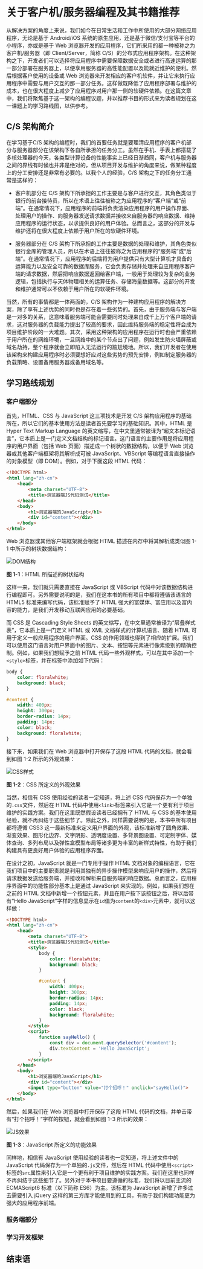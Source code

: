 # 关于客户机/服务器编程及其书籍推荐

从解决方案的角度上来说，我们如今在日常生活和工作中所使用的大部分网络应用程序，无论是基于 Android/iOS 系统的原生应用，还是基于微信/支付宝等平台的小程序，亦或是基于 Web 浏览器开发的应用程序，它们所采用的都一种被称之为客户机/服务器（即 Client/Server，简称 C/S）的分布式应用程序架构。在这种架构之下，开发者们可以选择将应用程序中需要保障数据安全或者进行高速运算的那一部分部署在服务器上，以便享用服务器的高性能配置以及能就近维护的便利。然后根据客户使用的设备或 Web 浏览器来开发相应的客户机软件，并让它来执行应用程序中需要与用户交互的那一部分任务。这样做既降低了应用程序部署与维护的成本，也在很大程度上减少了应用程序对用户那一侧的软硬件依赖。在这篇文章中，我们将聚焦基于这一架构的编程议题，并以推荐书目的形式来为读者规划在这一课题上的学习路线图，以供参考。

## C/S 架构简介

在学习基于C/S 架构的编程时，我们的首要任务就是要理清应用程序的客户机部分与服务器部分在该架构下各自所承担的任务分工。虽然在手机、手表上都搭载了多核处理器的今天，各类型计算设备的性能事实上已经日渐趋同，客户机与服务器之间的界线有时候也并非是绝对的，但从项目开发与维护的角度来说，做某种程度上的分工安排还是非常有必要的。以我个人的经验，C/S 架构之下的任务分工通常是这样的：

- 客户机部分在 C/S 架构下所承担的工作主要是与客户进行交互，其角色类似于银行的前台接待员，所以在术语上往往被称之为应用程序的“客户端”或“前端”。在通常情况下，应用程序的前端将负责渲染应用程序的用户操作界面、处理用户的操作、向服务器发送请求数据并接收来自服务器的响应数据、维持应用程序的运行状态，以求提供良好的用户体验。总而言之，这部分的开发与维护还将在很大程度上依赖于用户所在的软硬件环境。

- 服务器部分在 C/S 架构下所承担的工作主要是数据的处理和维护，其角色类似银行金库的管理人员，所以在术语上往往被称之为应用程序的“服务端”或“后端”。在通常情况下，应用程序的后端将为用户提供只有大型计算机才具备的运算能力以及安全可靠的数据库服务，它会负责存储并处理来自应用程序客户端的请求数据，然后把响应数据返回给客户端，一般用于处理较为复杂的业务逻辑，包括执行与天体物理相关的运算任务、存储海量数据等。这部分的开发和维护通常可以不依赖于用户所在的软硬件环境。

当然，所有的事情都是一体两面的，C/S 架构作为一种建构应用程序的解决方案，除了享有上述优势的同时也是存在着一些劣势的。首先，由于服务端与客户端是一对多的关系，这意味着服务端可能会需要同时处理来自成千上万个客户端的请求，这对服务器的负载能力提出了较高的要求，因此维持服务端的稳定性将会成为项目维护阶段的一大难题。其次，采用这种架构的应用程序在运行时也会严重依赖于用户所在的网络环境，一旦网络中的某个节点出了问题，例如发生防火墙屏蔽或域名劫持，整个程序就会立即陷入无法运行的尴尬境地。所以，我们开发者在使用该架构来构建应用程序时必须要想好应对这些劣势的预先安排，例如制定服务器的负载策略、设置备用服务器或备用域名等。

## 学习路线规划

### 客户端部分

首先，HTML、CSS 与 JavaScript 这三项技术是开发 C/S 架构应用程序的基础所在，所以它们的基本使用方法是读者首先要学习的基础知识。其中，HTML 是 Hyper Text Markup Language 的英文缩写，在中文里通常被译为“超文本标记语言”，它本质上是一门定义文档结构的标记语言。这门语言的主要作用是将应用程序的用户界面（包括 Web 页面）描述成一个树状的数据结构，以便于 Web 浏览器或其他客户端框架将其解析成可被 JavaScript、VBScript 等编程语言直接操作的对象模型（即 DOM）。例如，对于下面这段 HTML 代码：

```HTML
<!DOCTYPE html>
<html lang="zh-cn">
    <head>
        <meta charset="UTF-8">
        <title>浏览器端JS代码测试</title>
    </head>
    <body>
        <h1>浏览器端的JavaScript</h1>
        <div id="content"></div>
    </body>
</html>
```

Web 浏览器或其他客户端框架就会根据 HTML 描述在内存中将其解析成类似图 1-1 中所示的树状数据结构：

![DOM结构](../img/1-1.png)

**图 1-1**：HTML 所描述的树状结构

这样一来，我们就只需要直接在 JavaScript 或 VBScript 代码中对该数据结构进行编程即可。另外需要说明的是，我们在这本书的所有项目中都将遵循该语言的 HTML5 标准来编写代码，该标准赋予了 HTML 强大的富媒体、富应用以及富内容的能力，是我们开发移动互联网应用的必要基础。

而 CSS 是 Cascading Style Sheets 的英文缩写，在中文里通常被译为“层叠样式表”，它本质上是一门定义 HTML 或 XML 文档样式的计算机语言、随着 HTML 可用于定义一般应用程序的用户界面。CSS 的作用领域也得到了相应的扩展。我们可以使用这门语言对用户界面中的图片、文本、按钮等元素进行像素级别的精确控制。例如，如果我们想赋予之前 HTML 代码一些外观样式，可以在其中添加一个`<style>`标签，并在标签中添加如下代码：

```CSS
body {
    color: floralwhite;
    background: black;
}

#content {
    width: 400px;
    height: 300px;
    border-radius: 14px;
    padding: 14px;
    color: black;
    background: floralwhite;
}
```

接下来，如果我们在 Web 浏览器中打开保存了这段 HTML 代码的文档，就会看到如图 1-2 所示的外观效果：

![CSS样式](../img/1-2.png)

**图 1-2**：CSS 所定义的外观效果

当然，相信有 CSS 使用经验的读者一定知道，将上述 CSS 代码保存为一个单独的`.css`文件，然后在 HTML 代码中使用`<link>`标签来引入它是一个更有利于项目维护的实践方案。我们在这里既然假设读者已经拥有了 HTML 与 CSS 的基本使用经验，就不再纠结于这些细节了。除此之外，同样需要说明的是，本书中所有项目都将遵循 CSS3 这一最新标准来定义用户界面的外观，该标准新增了圆角效果、渐变效果、图形化边界、文字阴影、透明度设置、多背景图设置、可定制字体、媒体查询、多列布局以及弹性盒模型布局等诸多更为丰富的新样式特性，有助于我们构建具有更良好用户体验的应用程序界面。

在设计之初，JavaScript 就是一门专用于操作 HTML 文档对象的编程语言，它在我们项目中的主要职责就是利用其独有的异步操作模型来响应用户的操作，然后将请求数据发送给服务端，并接收和解析来自服务端的响应数据。总而言之，应用程序界面中的功能性部分基本上是通过 JavaScript 来实现的。例如，如果我们想在之前的 HTML 文档中新增一个按钮元素，并且在用户按下该按钮之后，将以后带有“Hello JavaScript”字样的信息显示在`id`值为`content`的`<div>`元素中，就可以这样做：

```HTML
<!DOCTYPE html>
<html lang="zh-cn">
    <head>
        <meta charset="UTF-8">
        <title>浏览器端JS代码测试</title>
        <style>
            body {
                color: floralwhite;
                background: black;
            }

            #content {
                width: 400px;
                height: 300px;
                border-radius: 14px;
                padding: 14px;
                color: black;
                background: floralwhite;
            }
        </style>
        <script>
            function sayHello() {
                const div = document.querySelector('#content');
                div.textContent = 'Hello JavaScript';
            }
        </script>
    </head>
    <body>
        <h1>浏览器端的JavaScript</h1>
        <div id="content"></div>
        <input type="button" value="打个招呼！" onclick="sayHello()">
    </body>
</html>
```

然后，如果我们在 Web 浏览器中打开保存了这段 HTML 代码的文档，并单击带有“打个招呼！”字样的按钮，就会看到如图 1-3 所示的效果：

![JS效果](../img/1-3.png)

**图 1-3**：JavaScript 所定义的功能效果

同样地，相信有 JavaScript 使用经验的读者也一定知道，将上述文件中的 JavaScript 代码保存为一个单独的`.js`文件，然后在 HTML 代码中使用`<script>`标签的`src`属性来引入它是一个更有利于项目维护的实践方案。我们在这里也同样不再纠结于这些细节了。另外对于本书项目要遵循的标准，我们将以目前主流的 ECMAScript6 标准（以下简称 ES6）为主。该标准为 JavaScript 新增了许多过去需要引入 jQuery 这样的第三方库才能使用到的工具，有助于我们构建功能更为强大的应用程序前端。

### 服务端部分

### 学习开发框架

## 结束语
